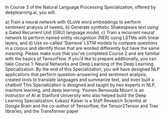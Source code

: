 In Course 3 of the Natural Language Processing Specialization, offered by deeplearning.ai, you will:

a) Train a neural network with GLoVe word embeddings to perform sentiment analysis of tweets, b) Generate synthetic Shakespeare text using a Gated Recurrent Unit (GRU) language model, c) Train a recurrent neural network to perform named entity recognition (NER) using LSTMs with linear layers, and d) Use so-called ‘Siamese’ LSTM models to compare questions in a corpus and identify those that are worded differently but have the same meaning. Please make sure that you’ve completed Course 2 and are familiar with the basics of TensorFlow. If you’d like to prepare additionally, you can take Course 1: Neural Networks and Deep Learning of the Deep Learning Specialization. By the end of this Specialization, you will have designed NLP applications that perform question-answering and sentiment analysis, created tools to translate languages and summarize text, and even built a chatbot! This Specialization is designed and taught by two experts in NLP, machine learning, and deep learning. Younes Bensouda Mourri is an Instructor of AI at Stanford University who also helped build the Deep Learning Specialization. Łukasz Kaiser is a Staff Research Scientist at Google Brain and the co-author of Tensorflow, the Tensor2Tensor and Trax libraries, and the Transformer paper
